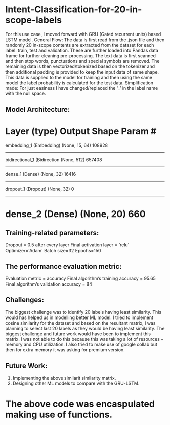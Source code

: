 # Intent-Classification-for-20-in-scope-labels


For this use case, I moved forward with GRU (Gated recurrent units) based LSTM model. 
General Flow: The data is first read from the .json file and then randomly 20 in-scope contents are extracted from the dataset for each label: train, test and validation. These are further loaded into Pandas data frame for further cleaning pre-processing. The text data is first scanned and then stop words, punctuations and special symbols are removed. The remaining data is then vectorized/tokenized based on the tokenizer and then additional padding is provided to keep the input data of same shape. This data is supplied to the model for training and then using the same model the label probability is calculated for the test data.
Simplification made: For just easiness I have changed/replaced the ‘_’ in the label name with the null space.

## Model Architecture:
Layer (type)                 Output Shape              Param #   
=================================================================
embedding_1 (Embedding)      (None, 15, 64)            108928    
_________________________________________________________________
bidirectional_1 (Bidirection (None, 512)               657408    
_________________________________________________________________
dense_1 (Dense)              (None, 32)                16416     
_________________________________________________________________
dropout_1 (Dropout)          (None, 32)                0         
_________________________________________________________________
dense_2 (Dense)              (None, 20)                660       
=================================================================

## Training-related parameters:
Dropout = 0.5 after every layer
Final activation layer = ‘relu’
Optimizer='Adam'
Batch size=32
Epochs=150

## The performance evaluation metric:
Evaluation metric = accuracy
Final algorithm’s training accuracy = 95.65
Final algorithm’s validation accuracy = 84

## Challenges:
The biggest challenge was to identify 20 labels having least similarity. This would has helped us in modelling better ML model. I tried to implement cosine similarity for the dataset and based on the resultant matrix, I was planning to select last 20 labels as they would be having least similarity. The biggest challenge and future work would have been to implement this matrix. I was not able to do this because this was taking a lot of resources – memory and CPU utilization. I also tried to make use of google collab but then for extra memory it was asking for premium version.

## Future Work:
1) Implementing the above similarit similarity matrix.
2) Designing other ML models to compare with the GRU-LSTM.

# The above code was encaspulated making use of functions. 
